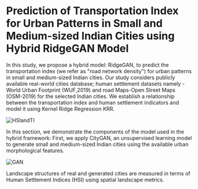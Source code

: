 # Prediction of Transportation Index for Urban Patterns in Small and Medium-sized Indian Cities using Hybrid RidgeGAN Model

In this study, we propose a hybrid model: RidgeGAN, to predict the transportation index (we refer as "road network density") for urban patterns in small and medium-sized Indian cities. Our study considers publicly available real-world cities database; human settlement datasets namely - World Urban Footprint (WUF,2019) and road Maps-Open Street Maps (OSM-2019) for the selected Indian cities. We establish a relationship between the transportation index and human settlement indicators and model it using Kernel Ridge Regression KRR.

![HSIandTI](https://github.com/Rahisha-Thottolil/RidgeGAN/assets/135572437/0cdbe943-337b-4239-a895-01ef52593c18)

In this section, we demonstrate the components of the model used in the hybrid framework:
First, we apply CityGAN, an unsupervised learning model to generate small and medium-sized Indian cities using the available urban morphological features. 

![GAN](https://github.com/Rahisha-Thottolil/RidgeGAN/assets/135572437/7aff00ac-d810-4ce8-b014-a3c21b8d9e91)

Landscape structures of real and generated cities are measured in terms of Human Settlement Indices (HSI) using spatial landscape metrics. 

<HSI src="https://github.com/Rahisha-Thottolil/RidgeGAN/assets/135572437/8571ed3b-df40-439e-b955-e7b56bb9825c" width="100" height="100">
